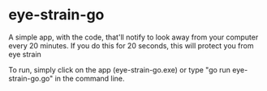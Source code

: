# eye-strain-go
A simple app, with the code, that'll notify to look away from your computer every 20 minutes. If you do this for 20 seconds, this will protect you from eye strain

To run, simply click on the app (eye-strain-go.exe) or type "go run eye-strain-go.go" in the command line.
